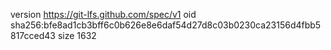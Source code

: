 version https://git-lfs.github.com/spec/v1
oid sha256:bfe8ad1cb3bff6c0b626e8e6daf54d27d8c03b0230ca23156d4fbb5817cced43
size 1632
